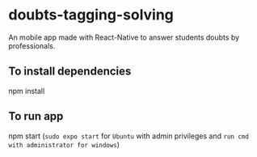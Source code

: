 # doubts-tagging-solving
An mobile app made with React-Native to answer students doubts by professionals.

## To install dependencies
 npm install

## To run app
npm start (`sudo expo start` for `Ubuntu` with admin privileges and `run cmd with administrator for windows`)
